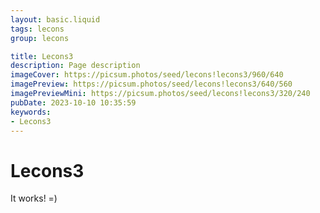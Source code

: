 ```yaml
---
layout: basic.liquid
tags: lecons
group: lecons

title: Lecons3
description: Page description
imageCover: https://picsum.photos/seed/lecons!lecons3/960/640
imagePreview: https://picsum.photos/seed/lecons!lecons3/640/560
imagePreviewMini: https://picsum.photos/seed/lecons!lecons3/320/240
pubDate: 2023-10-10 10:35:59
keywords:
- Lecons3
---
```


# Lecons3

It works! =)

